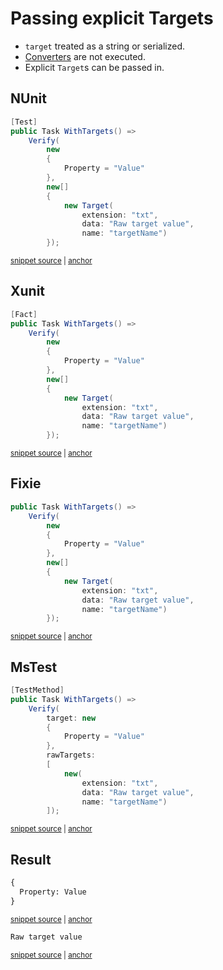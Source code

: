 <!--
GENERATED FILE - DO NOT EDIT
This file was generated by [MarkdownSnippets](https://github.com/SimonCropp/MarkdownSnippets).
Source File: /docs/mdsource/explicit-targets.source.md
To change this file edit the source file and then run MarkdownSnippets.
-->

# Passing explicit Targets

 * `target` treated as a string or serialized.
 * [Converters](/docs/converter.md) are not executed.
 * Explicit `Target`s can be passed in.


## NUnit

<!-- snippet: ExplicitTargetsNunit -->
<a id='snippet-ExplicitTargetsNunit'></a>
```cs
[Test]
public Task WithTargets() =>
    Verify(
        new
        {
            Property = "Value"
        },
        new[]
        {
            new Target(
                extension: "txt",
                data: "Raw target value",
                name: "targetName")
        });
```
<sup><a href='/src/Verify.NUnit.Tests/Tests.cs#L43-L60' title='Snippet source file'>snippet source</a> | <a href='#snippet-ExplicitTargetsNunit' title='Start of snippet'>anchor</a></sup>
<!-- endSnippet -->


## Xunit

<!-- snippet: ExplicitTargetsXunit -->
<a id='snippet-ExplicitTargetsXunit'></a>
```cs
[Fact]
public Task WithTargets() =>
    Verify(
        new
        {
            Property = "Value"
        },
        new[]
        {
            new Target(
                extension: "txt",
                data: "Raw target value",
                name: "targetName")
        });
```
<sup><a href='/src/Verify.Xunit.Tests/Tests.cs#L43-L60' title='Snippet source file'>snippet source</a> | <a href='#snippet-ExplicitTargetsXunit' title='Start of snippet'>anchor</a></sup>
<!-- endSnippet -->


## Fixie

<!-- snippet: ExplicitTargetsFixie -->
<a id='snippet-ExplicitTargetsFixie'></a>
```cs
public Task WithTargets() =>
    Verify(
        new
        {
            Property = "Value"
        },
        new[]
        {
            new Target(
                extension: "txt",
                data: "Raw target value",
                name: "targetName")
        });
```
<sup><a href='/src/Verify.Fixie.Tests/Tests.cs#L32-L48' title='Snippet source file'>snippet source</a> | <a href='#snippet-ExplicitTargetsFixie' title='Start of snippet'>anchor</a></sup>
<!-- endSnippet -->


## MsTest

<!-- snippet: ExplicitTargetsMsTest -->
<a id='snippet-ExplicitTargetsMsTest'></a>
```cs
[TestMethod]
public Task WithTargets() =>
    Verify(
        target: new
        {
            Property = "Value"
        },
        rawTargets:
        [
            new(
                extension: "txt",
                data: "Raw target value",
                name: "targetName")
        ]);
```
<sup><a href='/src/Verify.MSTest.Tests/Tests.cs#L47-L64' title='Snippet source file'>snippet source</a> | <a href='#snippet-ExplicitTargetsMsTest' title='Start of snippet'>anchor</a></sup>
<!-- endSnippet -->


## Result

<!-- snippet: Verify.MSTest.Tests/Tests.WithTargets.verified.txt -->
<a id='snippet-Verify.MSTest.Tests/Tests.WithTargets.verified.txt'></a>
```txt
{
  Property: Value
}
```
<sup><a href='/src/Verify.MSTest.Tests/Tests.WithTargets.verified.txt#L1-L3' title='Snippet source file'>snippet source</a> | <a href='#snippet-Verify.MSTest.Tests/Tests.WithTargets.verified.txt' title='Start of snippet'>anchor</a></sup>
<!-- endSnippet -->

<!-- snippet: Verify.MSTest.Tests/Tests.WithTargets#targetName.verified.txt -->
<a id='snippet-Verify.MSTest.Tests/Tests.WithTargets#targetName.verified.txt'></a>
```txt
Raw target value
```
<sup><a href='/src/Verify.MSTest.Tests/Tests.WithTargets#targetName.verified.txt#L1-L1' title='Snippet source file'>snippet source</a> | <a href='#snippet-Verify.MSTest.Tests/Tests.WithTargets#targetName.verified.txt' title='Start of snippet'>anchor</a></sup>
<!-- endSnippet -->
